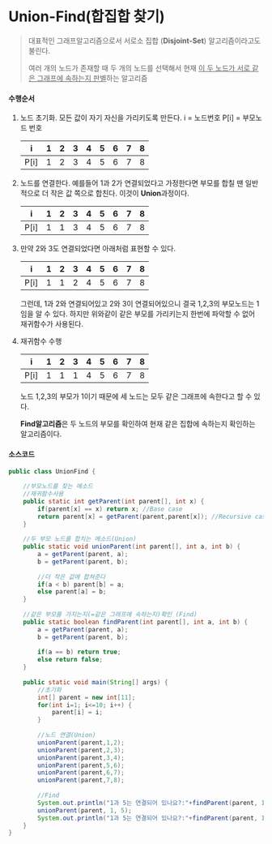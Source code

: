 # Union-Find(합집합 찾기)

> 대표적인 그래프알고리즘으로서 서로소 집합 (**Disjoint-Set**) 알고리즘이라고도 불린다.
>
> 여러 개의 노드가 존재할 때 두 개의 노드를 선택해서
> 현재 <u>이 두 노드가 서로 같은 그래프에 속하는지 판별</u>하는 알고리즘



#### 수행순서

1. 노드 초기화. 모든 값이 자기 자신을 가리키도록 만든다.
   i = 노드번호
   P[i] = 부모노드 번호

   |  i   |  1   |  2   |  3   |  4   |  5   |  6   |  7   |  8   |
   | :--: | :--: | :--: | :--: | :--: | :--: | :--: | :--: | :--: |
   | P[i] |  1   |  2   |  3   |  4   |  5   |  6   |  7   |  8   |

   

2. 노드를 연결한다. 예를들어 1과 2가 연결되었다고 가정한다면 부모를 합칠 땐 일반적으로 더 작은 값 쪽으로 합친다. 이것이 **Union**과정이다.

   |  i   |  1   |  2   |  3   |  4   |  5   |  6   |  7   |  8   |
   | :--: | :--: | :--: | :--: | :--: | :--: | :--: | :--: | :--: |
   | P[i] |  1   |  1   |  3   |  4   |  5   |  6   |  7   |  8   |

   

3. 만약 2와 3도 연결되었다면 아래처럼 표현할 수 있다.

   |  i   |  1   |  2   |  3   |  4   |  5   |  6   |  7   |  8   |
   | :--: | :--: | :--: | :--: | :--: | :--: | :--: | :--: | :--: |
   | P[i] |  1   |  1   |  2   |  4   |  5   |  6   |  7   |  8   |

   그런데, 1과 2와 연결되어있고 2와 3이 연결되어있으니 결국 1,2,3의 부모노드는 1임을 알 수 있다. 하지만 위와같이 같은 부모를 가리키는지 한번에 파악할 수 없어 재귀함수가 사용된다.

   

4. 재귀함수 수행

   |  i   |  1   |  2   |  3   |  4   |  5   |  6   |  7   |  8   |
   | :--: | :--: | :--: | :--: | :--: | :--: | :--: | :--: | :--: |
   | P[i] |  1   |  1   |  1   |  4   |  5   |  6   |  7   |  8   |

   노드 1,2,3의 부모가 1이기 때문에 세 노드는 모두 같은 그래프에 속한다고 할 수 있다.

   **Find알고리즘**은 두 노드의 부모를 확인하여 현재 같은 집합에 속하는지 확인하는 알고리즘이다.



#### 소스코드

```java
public class UnionFind {

	//부모노드를 찾는 메소드
	//재귀함수사용
	public static int getParent(int parent[], int x) {
		if(parent[x] == x) return x; //Base case
		return parent[x] = getParent(parent,parent[x]); //Recursive case
	}
	
	//두 부모 노드를 합치는 메소드(Union)
	public static void unionParent(int parent[], int a, int b) {
		a = getParent(parent, a);
		b = getParent(parent, b);
		
		//더 작은 값에 합쳐준다
		if(a < b) parent[b] = a;
		else parent[a] = b;
	}
	
	//같은 부모를 가지는지(=같은 그래프에 속하는지)확인 (Find)
	public static boolean findParent(int parent[], int a, int b) {
		a = getParent(parent, a);
		b = getParent(parent, b);
	
		if(a == b) return true;
		else return false;
	}
	
	public static void main(String[] args) {
		//초기화
        int[] parent = new int[11];
		for(int i=1; i<=10; i++) {
			parent[i] = i;
		}
		
        //노드 연결(Union)
		unionParent(parent,1,2);
		unionParent(parent,2,3);
		unionParent(parent,3,4);
		unionParent(parent,5,6);
		unionParent(parent,6,7);
		unionParent(parent,7,8);
		
        //Find
		System.out.println("1과 5는 연결되어 있나요?:"+findParent(parent, 1, 5));
		unionParent(parent, 1, 5);
		System.out.println("1과 5는 연결되어 있나요?:"+findParent(parent, 1, 5));
	}
}

```

